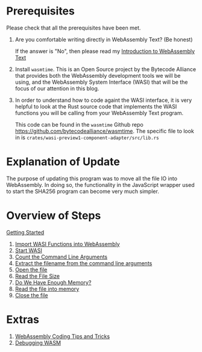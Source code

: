 # Prerequisites

Please check that all the prerequisites have been met.

1. Are you comfortable writing directly in WebAssembly Text? (Be honest)

   If the answer is "No", then please read my [Introduction to WebAssembly Text](https://awesome.red-badger.com/chriswhealy/introduction-to-web-assembly-text)

1. Install `wasmtime`.
   This is an Open Source project by the Bytecode Alliance that provides both the WebAssembly development tools we will be using, and the WebAssembly System Interface (WASI) that will be the focus of our attention in this blog.

1. In order to understand how to code againt the WASI interface, it is very helpful to look at the Rust source code that implements the WASI functions you will be calling from your WebAssembly Text program.

   This code can be found in the `wasmtime` Github repo <https://github.com/bytecodealliance/wasmtime>.
   The specific file to look in is `crates/wasi-preview1-component-adapter/src/lib.rs`

# Explanation of Update

The purpose of updating this program was to move all the file IO into WebAssembly.
In doing so, the functionality in the JavaScript wrapper used to start the SHA256 program can become very much simpler.

# Overview of Steps

[Getting Started](./00-getting-started.md)

1. [Import WASI Functions into WebAssembly](./10-import-wasi.md)
1. [Start WASI](./20-start-wasi.md)
1. [Count the Command Line Arguments](./30-count-cmd-line-args.md)
1. [Extract the filename from the command line arguments](./40-parse-cmd-line-args.md)
1. [Open the file](./05-open-file.md)
1. [Read the File Size](./06-read-file-size.md)
1. [Do We Have Enough Memory?](./07-grow-memory.md)
1. [Read the file into memory](./08-read-file.md)
1. [Close the file](./09-close-file.md)

# Extras

1. [WebAssembly Coding Tips and Tricks](./wat_tip_and_tricks.md)
1. [Debugging WASM](./debugging_wasm.md)
